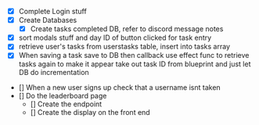 * [x] Complete Login stuff
* [x] Create Databases
  * [x] Create tasks completed DB, refer to discord message notes
* [x] sort modals stuff and day ID of button clicked for task entry
* [x] retrieve user's tasks from userstasks table, insert into tasks array 
* [x] When saving a task save to DB then callback use effect func to retrieve tasks again to make it appear take out task ID from blueprint and just let DB do incrementation

* [] When a new user signs up check that a username isnt taken
* [] Do the leaderboard page
  * [] Create the endpoint
  * [] Create the display on the front end